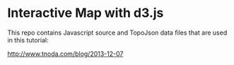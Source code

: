 Interactive Map with d3.js
==========================

This repo contains Javascript source and TopoJson data files
that are used in this tutorial:

http://www.tnoda.com/blog/2013-12-07
